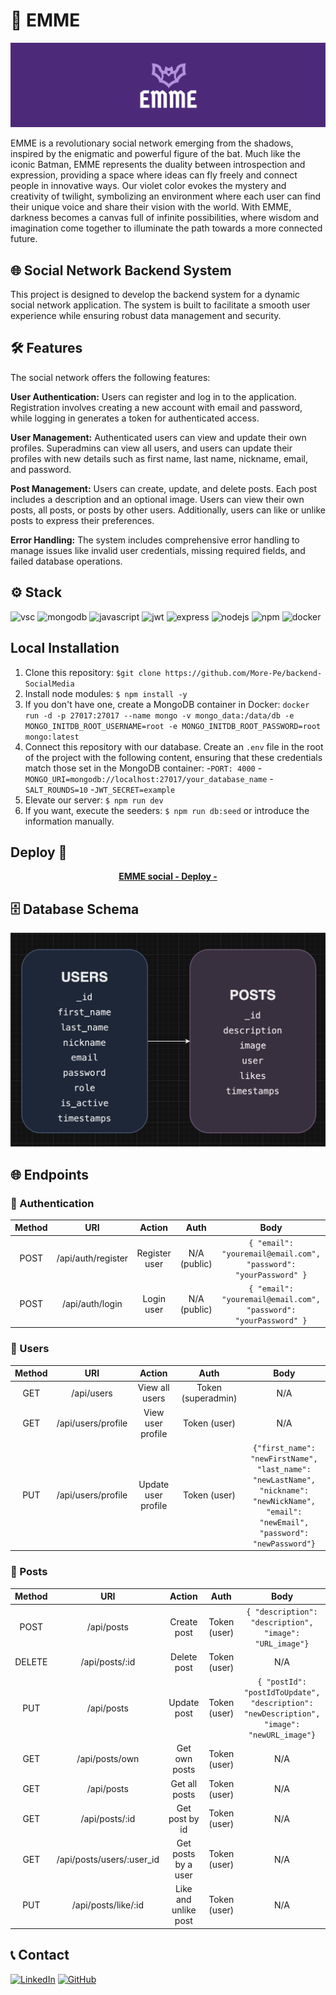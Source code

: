 # 🦇 EMME
<img alt="banner-emme" src="./img/banner-EMME.png">

EMME is a revolutionary social network emerging from the shadows, inspired by the enigmatic and powerful figure of the bat. Much like the iconic Batman, EMME represents the duality between introspection and expression, providing a space where ideas can fly freely and connect people in innovative ways. Our violet color evokes the mystery and creativity of twilight, symbolizing an environment where each user can find their unique voice and share their vision with the world. With EMME, darkness becomes a canvas full of infinite possibilities, where wisdom and imagination come together to illuminate the path towards a more connected future.

## 🌐 Social Network Backend System

This project is designed to develop the backend system for a dynamic social network application.
The system is built to facilitate a smooth user experience while ensuring robust data management and security.

## 🛠️ Features

The social network offers the following features:

**User Authentication:** Users can register and log in to the application. Registration involves creating a new account with email and password, while logging in generates a token for authenticated access.

**User Management:** Authenticated users can view and update their own profiles. Superadmins can view all users, and users can update their profiles with new details such as first name, last name, nickname, email, and password.

**Post Management:** Users can create, update, and delete posts. Each post includes a description and an optional image. Users can view their own posts, all posts, or posts by other users. Additionally, users can like or unlike posts to express their preferences.

**Error Handling:** The system includes comprehensive error handling to manage issues like invalid user credentials, missing required fields, and failed database operations.

## ⚙️ Stack

<img alt="vsc" src="https://img.shields.io/badge/VSCode-0078D4?style=for-the-badge&logo=visual%20studio%20code&logoColor=white"> <img alt="mongodb" src="https://img.shields.io/badge/MongoDB-47A248?style=for-the-badge&logo=mongodb&logoColor=white"> <img alt="javascript" src="https://img.shields.io/badge/JavaScript-323330?style=for-the-badge&logo=javascript&logoColor=F7DF1E"> <img alt="jwt" src="https://img.shields.io/badge/JWT-000000?style=for-the-badge&logo=JSON%20web%20tokens&logoColor=white"> <img alt="express" src="https://img.shields.io/badge/Express%20js-000000?style=for-the-badge&logo=express&logoColor=white"> <img alt="nodejs" src="https://img.shields.io/badge/Node%20js-339933?style=for-the-badge&logo=nodedotjs&logoColor=white"> <img alt="npm" src="https://img.shields.io/badge/npm-CB3837?style=for-the-badge&logo=npm&logoColor=white"> <img alt="docker" src="https://img.shields.io/badge/Docker-2CA5E0?style=for-the-badge&logo=docker&logoColor=white">

## Local Installation

1. Clone this repository:
`$git clone https://github.com/More-Pe/backend-SocialMedia`
2. Install node modules:
`$ npm install -y`
3. If you don't have one, create a MongoDB container in Docker:
`docker run -d -p 27017:27017 --name mongo -v mongo_data:/data/db -e MONGO_INITDB_ROOT_USERNAME=root -e MONGO_INITDB_ROOT_PASSWORD=root mongo:latest`
4. Connect this repository with our database. Create an `.env` file in the root of the project with the following content, ensuring that these credentials match those set in the MongoDB container:
-`PORT: 4000`
-`MONGO_URI=mongodb://localhost:27017/your_database_name`
-`SALT_ROUNDS=10`
-`JWT_SECRET=example`
5. Elevate our server:
`$ npm run dev`
6. If you want, execute the seeders:
`$ npm run db:seed` or introduce the information manually.

## Deploy 🚀

<div align="center">
    <a href="https://emme.zeabur.app"><strong> EMME social - Deploy - </strong></a>
</div>

## 🗄️ Database Schema

<img alt="database-schema" src="./img/DB_Schema.png">

## 🌐 Endpoints

### 🔑 Authentication
| Method | URI                    | Action           | Auth        | Body |
|:--------:|:------------------------:|:------------------:|:-------------:|:------:|
| POST   | /api/auth/register     | Register user    | N/A (public)|`{ "email": "youremail@email.com",`<br>`"password": "yourPassword" }`    |
| POST   | /api/auth/login        | Login user       | N/A (public)|`{ "email": "youremail@email.com",`<br>`"password": "yourPassword" }`      |

### 👥 Users
| Method | URI                   | Action              | Auth                | Body |
|:--------:|:-----------------------:|:---------------------:|:---------------------:|:------:|
| GET    | /api/users            | View all users      | Token (superadmin)  |   N/A   |
| GET    | /api/users/profile    | View user profile   | Token (user)        |   N/A   |
| PUT    | /api/users/profile    | Update user profile | Token (user)        |   `{"first_name": "newFirstName",`<br>`"last_name": "newLastName",`<br>`"nickname": "newNickName",`<br>`"email": "newEmail",`<br>`"password": "newPassword"}`   |

### 📝 Posts
| Method | URI                        | Action                | Auth        | Body |
|:--------:|:----------------------------:|:-----------------------:|:-------------:|:------:|
| POST   | /api/posts                 | Create post           | Token (user)|`{ "description": "description",`<br>`"image": "URL_image"}`      |
| DELETE | /api/posts/:id             | Delete post           | Token (user)|   N/A   |
| PUT    | /api/posts                 | Update post           | Token (user)|`{ "postId": "postIdToUpdate",`<br>`"description": "newDescription",`<br>`"image": "newURL_image"}`      |
| GET    | /api/posts/own             | Get own posts         | Token (user)|   N/A   |
| GET    | /api/posts                 | Get all posts         | Token (user)|   N/A   |
| GET    | /api/posts/:id             | Get post by id        | Token (user)|   N/A     |
| GET    | /api/posts/users/:user_id  | Get posts by a user   | Token (user)|   N/A     |
| PUT    | /api/posts/like/:id        | Like and unlike post  | Token (user)|   N/A   |


## 📞 Contact

<a href=https://www.linkedin.com/in/morena-peralta-almada target="blank">![LinkedIn](https://img.shields.io/badge/LinkedIn-0077B5?style=for-the-badge&logo=linkedin&logoColor=white)</a> <a href=https://www.github.com/More-Pe target="blank">![GitHub](https://img.shields.io/badge/GitHub-100000?style=for-the-badge&logo=github&logoColor=white)</a>
